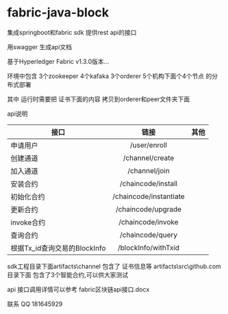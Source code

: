 # fabric-java-block
集成springboot和fabric sdk 提供rest api的接口

用swagger 生成api文档

基于Hyperledger Fabric v1.3.0版本...

环境中包含 3个zookeeper 4个kafaka 3个orderer 5个机构下面个4个节点 的分布式部署  

其中 运行时需要把 证书下面的内容 拷贝到orderer和peer文件夹下面


api说明

| 接口	        | 链接           | 其他 |
| ------------- |:-------------:| -----:|
| 申请用户 | /user/enroll |  |
| 创建通道 | /channel/create |  |
| 加入通道 | /channel/join |  |
| 安装合约 | /chaincode/install |  |
| 初始化合约 | /chaincode/instantiate |  |
| 更新合约 | /chaincode/upgrade |  |
| invoke合约 | /chaincode/invoke |  |
| 查询合约 | /chaincode/query |  |
| 根据Tx_id查询交易的BlockInfo | /blockInfo/withTxid |  |

sdk工程目录下面artifacts\channel 包含了 证书信息等
              artifacts\src\github.com 目录下面 包含了3个智能合约,可以供大家测试

api 接口调用详情可以参考 fabric区块链api接口.docx

联系 QQ 181645929

